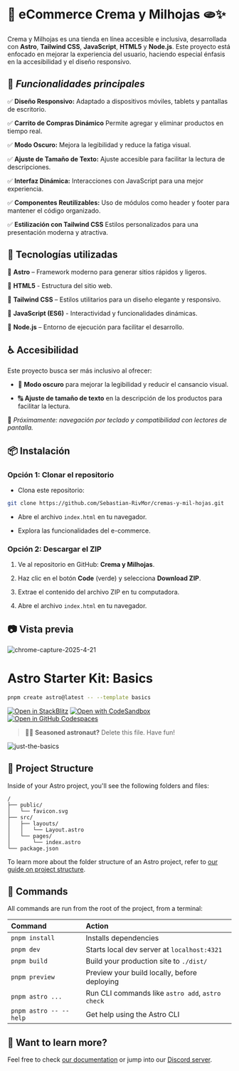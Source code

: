 # 🥐 eCommerce Crema y Milhojas 🫓✨
Crema y Milhojas es una tienda en línea accesible e inclusiva, desarrollada con **Astro**, **Tailwind CSS**, **JavaScript**, **HTML5** y **Node.js**. Este proyecto está enfocado en mejorar la experiencia del usuario, haciendo especial énfasis en la accesibilidad y el diseño responsivo.

## 🚀 *Funcionalidades principales*

✅ **Diseño Responsivo:** Adaptado a dispositivos móviles, tablets y pantallas de escritorio.

✅ **Carrito de Compras Dinámico** Permite agregar y eliminar productos en tiempo real.

✅ **Modo Oscuro:** Mejora la legibilidad y reduce la fatiga visual.

✅ **Ajuste de Tamaño de Texto:** Ajuste accesible para facilitar la lectura de descripciones.

✅ **Interfaz Dinámica:** Interacciones con JavaScript para una mejor experiencia.

✅ **Componentes Reutilizables:** Uso de módulos como header y footer para mantener el código organizado.

✅ **Estilización con Tailwind CSS** Estilos personalizados para una presentación moderna y atractiva.

## 🍉 Tecnologías utilizadas

🔸 **Astro** – Framework moderno para generar sitios rápidos y ligeros.

🔸 **HTML5** - Estructura del sitio web.

🔸 **Tailwind CSS** – Estilos utilitarios para un diseño elegante y responsivo.

🔸 **JavaScript (ES6)** - Interactividad y funcionalidades dinámicas.

🔸 **Node.js** – Entorno de ejecución para facilitar el desarrollo.

## ♿ Accesibilidad

Este proyecto busca ser más inclusivo al ofrecer:

+ 🌙 **Modo oscuro** para mejorar la legibilidad y reducir el cansancio visual.
  
+ 🔠 **Ajuste de tamaño de texto** en la descripción de los productos para facilitar la lectura.
  
🔹 *Próximamente: navegación por teclado y compatibilidad con lectores de pantalla.*

## 📦 Instalación

### Opción 1: Clonar el repositorio

+ Clona este repositorio:

```sh
git clone https://github.com/Sebastian-RivMor/cremas-y-mil-hojas.git

```

+ Abre el archivo ``` index.html ``` en tu navegador.

+ Explora las funcionalidades del e-commerce.

### Opción 2: Descargar el ZIP

1. Ve al repositorio en GitHub: **Crema y Milhojas**.
   
2. Haz clic en el botón **Code** (verde) y selecciona **Download ZIP**.
   
3. Extrae el contenido del archivo ZIP en tu computadora.
   
4. Abre el archivo ``` index.html ``` en tu navegador.

## 📷 Vista previa

![chrome-capture-2025-4-21](https://github.com/user-attachments/assets/344be876-7aa6-4b29-ae95-b3bf24f03bbe)




# Astro Starter Kit: Basics

```sh
pnpm create astro@latest -- --template basics
```

[![Open in StackBlitz](https://developer.stackblitz.com/img/open_in_stackblitz.svg)](https://stackblitz.com/github/withastro/astro/tree/latest/examples/basics)
[![Open with CodeSandbox](https://assets.codesandbox.io/github/button-edit-lime.svg)](https://codesandbox.io/p/sandbox/github/withastro/astro/tree/latest/examples/basics)
[![Open in GitHub Codespaces](https://github.com/codespaces/badge.svg)](https://codespaces.new/withastro/astro?devcontainer_path=.devcontainer/basics/devcontainer.json)

> 🧑‍🚀 **Seasoned astronaut?** Delete this file. Have fun!

![just-the-basics](https://github.com/withastro/astro/assets/2244813/a0a5533c-a856-4198-8470-2d67b1d7c554)

## 🚀 Project Structure

Inside of your Astro project, you'll see the following folders and files:

```text
/
├── public/
│   └── favicon.svg
├── src/
│   ├── layouts/
│   │   └── Layout.astro
│   └── pages/
│       └── index.astro
└── package.json
```

To learn more about the folder structure of an Astro project, refer to [our guide on project structure](https://docs.astro.build/en/basics/project-structure/).

## 🧞 Commands

All commands are run from the root of the project, from a terminal:

| Command                   | Action                                           |
| :------------------------ | :----------------------------------------------- |
| `pnpm install`             | Installs dependencies                            |
| `pnpm dev`             | Starts local dev server at `localhost:4321`      |
| `pnpm build`           | Build your production site to `./dist/`          |
| `pnpm preview`         | Preview your build locally, before deploying     |
| `pnpm astro ...`       | Run CLI commands like `astro add`, `astro check` |
| `pnpm astro -- --help` | Get help using the Astro CLI                     |

## 👀 Want to learn more?

Feel free to check [our documentation](https://docs.astro.build) or jump into our [Discord server](https://astro.build/chat).
